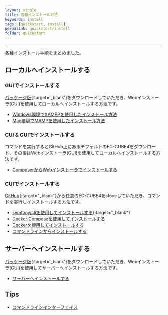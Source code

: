 ```yaml
---
layout: single
title: 各種インストール方法
keywords: install
tags: [quickstart, install]
permalink: quickstart/install
folder: quickstart
---
```



---

各種インストール手順をまとめました。

## ローカルへインストールする

### GUIでインストールする

[パッケージ版](https://www.ec-cube.net/download/){:target='_blank'}をダウンロードしていただき、Webインストーラ(GUI)を使用してローカルへインストールする方法です。

+ [Windows環境でXAMPPを使用したインストール方法](/quickstart/gui_win_install)
+ [Mac環境でMAMPを使用したインストール方法](/quickstart/gui_mac_install)

### CUI & GUIでインストールする

コマンドを実行するとGitHub上にあるデフォルトのEC-CUBE4をダウンロード、その後はWebインストーラ(GUI)を使用してローカルへインストールする方法です。

+ [ComposerからWebインストーラでインストールする](/quickstart/composer_web_installer)

### CUIでインストールする

[GitHub](https://github.com/EC-CUBE/ec-cube){:target="_blank"}から任意のEC-CUBE4をcloneしていただき、コマンドを実行しインストールする方法です。

+ [symfony/cliを使用してインストールする](https://qiita.com/nanasess/items/de9f5450717cc8ede51a){:target="_blank"}
+ [Docker Composeを使用してインストールする](/quickstart/docker_compose_install)
+ [Dockerを使用してインストールする](/quickstart/docker_install)
+ [コマンドラインからインストールする](/quickstart/command_install)

## サーバーへインストールする

[パッケージ版](https://www.ec-cube.net/download/){:target='_blank'}をダウンロードしていただき、Webインストーラ(GUI)を使用してサーバーへインストールする方法です。

+ [サーバーへインストールする](/quickstart/web-installer)

## Tips

+ [コマンドラインインターフェイス](/quickstart/cli)
